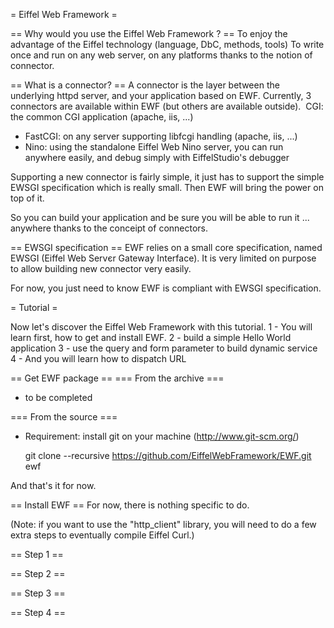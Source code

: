 = Eiffel Web Framework =

== Why would you use the Eiffel Web Framework ? ==
To enjoy the advantage of the Eiffel technology (language, DbC, methods, tools)
To write once and run on any web server, on any platforms thanks to the notion of connector.

== What is a connector? ==
A connector is the layer between the underlying httpd server, and your application based on EWF.
Currently, 3 connectors are available within EWF (but others are available outside).
­ CGI: the common CGI application (apache, iis, ...)
- FastCGI: on any server supporting libfcgi handling (apache, iis, ...)
- Nino: using the standalone Eiffel Web Nino server, you can run anywhere easily, and debug simply with EiffelStudio's debugger

Supporting a new connector is fairly simple, it just has to support the simple EWSGI specification which is really small. Then EWF will bring the power on top of it.

So you can build your application and be sure you will be able to run it ... anywhere thanks to the conceіpt of connectors.

== EWSGI specification ==
EWF relies on a small core specification, named EWSGI (Eiffel Web Servєr Gateway Interface). 
It is very limited on purpose to allow building new connector very easily.

For now, you just need to know EWF is compliant with EWSGI specification.

= Tutorial =

Now let's discover the Eiffel Web Framework with this tutorial.
1 - You will learn first, how to get and install EWF.
2 - build a simple Hello World application
3 - use the query and form parameter to build dynamic service
4 - And you will learn how to dispatch URL

== Get EWF package ==
=== From the archive ===
- to be completed

=== From the source ===
- Requirement: install git on your machine  (http://www.git-scm.org/)

	git clone --recursive https://github.com/EiffelWebFramework/EWF.git ewf

And that's it  for now.

== Install EWF ==
For now, there is nothing specific to do.

(Note: if you want to use the "http_client" library, you will need to do a few extra steps to eventually compile Eiffel Curl.)

== Step 1 ==

== Step 2 ==

== Step 3 ==

== Step 4 ==




